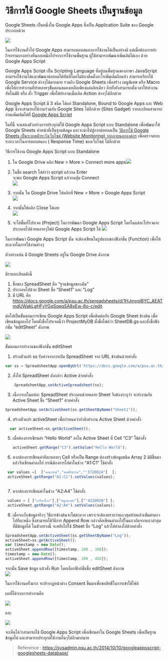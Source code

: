 
วิธีการใช้ Google Sheets เป็นฐานข้อมูล
==

Google Sheets เป็นหนึ่งใน Google Apps ซึ่งเป็น Application Suite ของ Google ประกอบด้วย

![](https://lh3.googleusercontent.com/LCvRPOqvEDw0cB-CGm1onZ78Eov-T0TQKyi2MtfYynf0S0__Mh-IvD-kncuy1Dcdria19YL6kXikF6-9gbpcJP0fsd0zgLLy3VVXISlUyfs5XtcRUQBMtp8K5OPMXGcQ)

ในการใช้งานทั่วไป Google Apps สามารถตอบสนองการใช้งานได้เป็นอย่างดี แต่เมื่อต้องการทำกิจกรรมบางอย่างที่นอกเหนือไปจากการใช้งานพื้นฐาน ผู้ใช้สามารถพัฒนาเพิ่มเติมได้เอง ด้วย Google Apps Script

Google Apps Script เป็น Scripting Language ที่อยู่บนพื้นฐานของภาษา JavaScript สามารถใช้งานได้และพัฒนาต่อยอดได้ทันทีโดยไม่ต้องติดตั้งอะไรเพิ่มเติมอีกแล้ว สามารถเรียกใช้ Google Service ต่างๆได้มากมาย รวมถึง Google Sheets เพื่อสร้าง เมนูพิเศษ หรือ Macro เพื่อให้การทำงานที่ทำหลายๆขั้นตอนลดลงเหลือเพียงแค่คลิกเดียว อีกทั้งยังสามารถตั้งเวลาให้ทำงานอัตโนมัติ หรือ ตั้ง Trigger เพื่อให้ทำงานเมื่อเกิด Action ต่างๆได้อีกด้วย

Google Apps Script มี 3 ชนิด ได้แค่ Standalone, Bound to Google Apps และ Web App ซึ่งจะสามารถใช้งานร่วมกับ Google Sites ได้อีกด้วย (Sites Gadget) รายละเอียดสามารถอ่านเพิ่มเติมได้ที่  [Google Apps Script](https://developers.google.com/apps-script/)

ในที่นี้ จะแสดงตัวอย่างการประยุกต์ใช้ Google Apps Script แบบ Standalone เพื่อพัฒนาให้ Google Sheets ทำหน้าที่เป็นฐานข้อมูล และจะนำไปสู่การต่อยอดเป็น  [วิธีการใช้ Google Sheets เป็นระบบเฝ้าระวังเว็บไซต์ (Website Monitoring) จากภายนอกองค์กร](https://docs.google.com/a/psu.ac.th/document/d/1n2t9nYVcVUo2E9RtSfG4d15K98v2LSOfck2vzMhf3eQ/edit) เพื่อตรวจสอบระยะเวลาในการตอบสนอง ( Response Time) ของเว็บไซต์ ได้อีกด้วย

วิธีการใช้งาน Google Apps Script แบบ Standalone

1.  ใน Google Drive คลิก New > More > Connect more apps![](https://lh5.googleusercontent.com/ijiAGDa3aTwHGcRLyp5AA1bJYEfHXVUoKRF0PNKC0NKK1cokxckdUWYZXLopq0aXbIwHOLBl_KtIjzLMRndnHSE5UqboCuoVTRYD7gVaoZ6HIPN1FEwEGNORM02od9MT)

2.  ในชื่อ search ใส่คำว่า script แล้วกด Enter  
    จะพบ Google Apps Script แล้วกดปุ่ม Connect  
    ![](https://lh4.googleusercontent.com/c_xYkFC_o2Kpx7SzNlLg7BUfaEmbi7Ew7PnoPW0eQH37LCCbLewiprLtJbCiGzkfn3O5N6BGlSnEJk-b1WbxK87osqPbVAq7Ds64BeFfuqyeapkxfoJT-EXqWdNWyn6L)
3.  จากนั้น ใน Google Drive ให้คลิกที่ New > More > Google Apps Script  
    ![](https://lh4.googleusercontent.com/JLYpWjT0EgVRwDdb7YPTZGQrrtOpYk6WXHZYNoqeaf-MuOeopUFQLB72Us-km_WgHNojhPz3fuovNPzYUgBnZL3g2smmJtW8t3GocYTmoMs1lrjQ536cUl6uzW40fPfD)
4.  จากนั้นให้คลิก Close ได้เลย  
    ![](https://lh4.googleusercontent.com/TZSU87NzgN8jL2jRi4_9uDjB3gNMCZVn7AKSoutnqdNoWZDX_gXU1TjznKBJ92JQa88MC6f2UUiIBXTUbNMJ17Kjl788mZyyj_F-ZsznruEDho5rasCFxlOFwKDumHT5)
5.  จะได้พื้นที่โปรเจค (Project) ในการพัฒนา Google Apps Script โดยในแต่ละโปรเจคจะประกอบไปด้วยหลายๆไฟล์ Google Apps Script ได้  ![](https://lh3.googleusercontent.com/DAFIMfoNrfMoj7e_yPN2C2xP91IiCCmibucL1fNdz9y7LnhKqJaAKceAWAi7xFv0Lmw4lUSBqmO76AHH-T-lvZxxGl3TiBZ-7uJLfciczJGb1cAD-aHbWlXffAlRqGxi)

ในการพัฒนา Google Apps Script นั้น จะต้องเขียนในรูปแบบของฟังก์ชั่น (Function) เพื่อให้สะดวกในการใช้งานต่างๆ

ตัวอย่างเช่น มี Google Sheets อยู่ใน Google Drive ดังภาพ

![](https://lh5.googleusercontent.com/5iGLojQ-rKwex49cypFU17st8qcrYeQeRnzzIIHKfjKwBmKksVbLd2v3oXO5TTrd32sHYiVsaOW6tfbXelvbtNai216-JWR50I3GyyhCFjPbnTAecPTVQ9Hy6uKiZJgr)

มีรายละเอียดดังนี้

1.  ชื่อของ SpreadSheet คือ “ฐานข้อมูลของฉัน”
2.  ประกอบไปด้วย Sheet ชื่อ “Sheet1” และ “Log”
3.  มี URL คือ  
    https://docs.google.com/a/psu.ac.th/spreadsheets/d/1HJmyqiBYC_AEATmdUWakLgHFyYGqSqeqSA8xEw-8o-c/edit

ต่อไปเป็นขั้นตอนการเขียน Google Apps Script เพื่อติดต่อกับ Google Sheet ข้างต้น เพื่อเขียนข้อมูลลงไป โดยตั้งชื่อโปรเจคนี้ว่า ProjectMyDB ตั้งชื่อไฟล์ว่า SheetDB.gs และตั้งชื่อฟังก์ชั่น “editSheet” ดังภาพ

![](https://lh3.googleusercontent.com/ntjmnBA8f-yJMTlUq8_4J7__Mm3SejHfn5Mu-47UegL3Fz8OeVf6htOzrK4uAoQtntBIQXHt_dXj2iJV8JSVZt9SyOQea_hh80UyoG175-rsYNsZX5FnElUk-0ObCej5)

ขั้นตอนการทำงานของฟังก์ชั่น editSheet

1.  สร้างตัวแปร ss รับค่าจากการเปิด SpreadSheet จาก URL ข้างต้นด้วยคำสั่ง
```js
var ss = SpreadsheetApp.openByUrl('https://docs.google.com/a/psu.ac.th/spreadsheets/d/1HJmyqiBYC_AEATmdUWakLgHFyYGqSqeqSA8xEw-8o-c/edit');
```

2.  สั่งให้ SpreadSheet ดังกล่าว Active ด้วยคำสั่ง
```js   
    SpreadsheetApp.setActiveSpreadsheet(ss);
  ```  

3.  เนื่องจากในแต่ละ SpreadSheet ประกอบด้วยหลาย Sheet จึงต้องระบุว่า จะทำงานกับ Active Sheet ชื่อ “Sheet1” ด้วยคำสั่ง
  ```js
SpreadsheetApp.setActiveSheet(ss.getSheetByName("Sheet1"));
 ```  

4.  สร้างตัวแปร activeSheet เพื่อกำหนดว่ากำลังทำงาน Active Sheet ด้วยคำสั่ง
  ```js  
    var activeSheet=ss.getActiveSheet();
   ``` 

5.  เมื่อต้องการเขียนค่า “Hello World” ลงใน Active Sheet ที่ Cell “C3” ใช้คำสั่ง
    ```js
    activeSheet.getRange("C3").setValue("Hello World");
    ```

6.  หากต้องการเขียนค่าทีละหลายๆ Cell หรือเป็น Range ต้องสร้างข้อมูลชนิด Array 2 มิติขึ้นมา แล้วจึงเขียนค่าลงไป กรณีต้องการใส่ค่าในช่วง “A1:C1” ใช้คำสั่ง
   ```js
    var values =[  ["คณกรณ์","หอศิริธรรม","'3720024"]  ];
    activeSheet.getRange("A1:C1").setValues(values);
    
```
7.  หากต้องการเขียนค่าในช่วง “A2:A4” ใช้คำสั่ง
```js  
 values = [ ["เกรียงไกร"],["หนูทองคำ"],["'4220020"] ];
 activeSheet.getRange("A2:A4").setValues(values);
  ``` 

8.  เมื่อจะเก็บข้อมูลจริงๆ วิธีการข้างต้นจะไม่สะดวก เพราะจะต้องทราบว่าแถวสุดท้ายแล้วเพิ่มค่าแถวไปทีละหนึ่ง ซึ่งสามารถใช้วิธีการ Append Row กล่าวคือเขียนค่าลงไปในแถวถัดจากแถวล่าสุดที่มีข้อมูลได้ ในตัวอย่างนี้ จะสลับไปใช้ Sheet ชื่อ “Log” แล้วใส่ค่าลงไปด้วยคำสั่ง
```js    
SpreadsheetApp.setActiveSheet(ss.getSheetByName("Log"));
activeSheet=ss.getActiveSheet();
var timestamp = new Date();
activeSheet.appendRow([timestamp, 200 , 300]);
timestamp = new Date();
activeSheet.appendRow([timestamp, 200 , 456]);
 ```  

จากนั้น Save ข้อมูล แล้วสั่ง Run โดยเลือกฟังก์ชั่นชื่อ editSheet ดังภาพ  
![](https://lh4.googleusercontent.com/6SNGQ3vMuwGtm-53ZQq_hs2AvHwYcV0iEDaEme6sWVAviezX_gSAkEajV-n2Lv5cFq5mjjbVzyeRtPbxnxi3IL-TkljKRY1ElBgc3N2HMd3429zM4HEa8C89lAyhYxld)

ในการใช้งานครั้งแรก จะปรากฏหน้าต่าง Consent ขึ้นมาเพื่อขอสิทธิ์ในการเข้าใช้ไฟล์

ผลที่ได้จากการทำงานคือ

![](https://lh4.googleusercontent.com/sJBGWhnrF7WrJBtgM9nJhoZpbVf1YckUz9MCgpTZJOTsxFLsfUw1sISgrLd-eDmN7Dt9mEVOFMo12UK6d140lPSML0ZgomSecfA9rnIUru9zqHnA0EMW3w9J9U1mfte8)

และ

![](https://lh6.googleusercontent.com/BumIrm1mQ5AeBE9zVct0aZGB8dV4SqMVvHIRZpi5WHUISUtHJlukHWThjbnfZ1QLy7e9ErHA_ctRLonyNh7bbeeNLhLTAhXLWsypZ7AgEny5R3hmPn84cKIrVKQM8LCj)

จะเห็นได้ว่าสามารถใช้ Google Apps Script เพื่อเขียนค่าใน Google Sheets เพื่อเป็นฐานข้อมูลได้ และสามารถประยุกต์ใช้งานอื่นๆได้อีกมากมาย



> Reference : https://sysadmin.psu.ac.th/2014/10/10/googleappsscript-googlesheets-database/
<!--stackedit_data:
eyJoaXN0b3J5IjpbLTQ5NDM3NjcxXX0=
-->